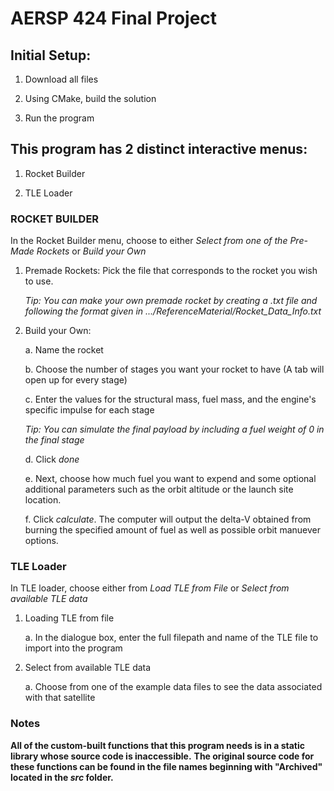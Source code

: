 # AERSP 424 Final Project


## Initial Setup:
1. Download all files

2. Using CMake, build the solution

3. Run the program



## This program has 2 distinct interactive menus:
1. Rocket Builder

2. TLE Loader



### ROCKET BUILDER
In the Rocket Builder menu, choose to either _Select from one of the Pre-Made Rockets_ or _Build your Own_

  1. Premade Rockets:
     Pick the file that corresponds to the rocket you wish to use.

       _Tip: You can make your own premade rocket by creating a .txt file and following the format given in .../ReferenceMaterial/Rocket_Data_Info.txt_

     
  2. Build your Own:

     a. Name the rocket

     b. Choose the number of stages you want your rocket to have (A tab will open up for every stage)

     c. Enter the values for the structural mass, fuel mass, and the engine's specific impulse for each stage

       _Tip: You can simulate the final payload by including a fuel weight of 0 in the final stage_

     d. Click _done_

     e. Next, choose how much fuel you want to expend and some optional additional parameters such as the orbit altitude or the launch site location.

     f. Click _calculate_. The computer will output the delta-V obtained from burning the specified amount of fuel as well as possible orbit manuever options.


### TLE Loader
In TLE loader, choose either from _Load TLE from File_ or _Select from available TLE data_

  1. Loading TLE from file

     a. In the dialogue box, enter the full filepath and name of the TLE file to import into the program

     
  2. Select from available TLE data
   
     a. Choose from one of the example data files to see the data associated with that satellite



### **Notes**
**All of the custom-built functions that this program needs is in a static library whose source code is inaccessible.**
**The original source code for these functions can be found in the file names beginning with "Archived" located in the _src_ folder.**

